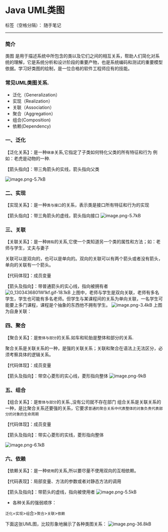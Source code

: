 # Java UML类图

标签（空格分隔）： 随手笔记

---

### 简介
> 
类图 是用于描述系统中所包含的类以及它们之间的相互关系，帮助人们简化对系统的理解，它是系统分析和设计阶段的重要产物，也是系统编码和测试的重要模型依据。学习好类图的绘制，是一位合格的软件工程师应有的技能。

### 常见UML类图关系.

> 
- 泛化（Generalization）
- 实现（Realization）
- 关联（Association）
- 聚合（Aggregation）
- 组合(Composition)
- 依赖(Dependency)

### 一、泛化

【泛化关系】：是一种`继承`关系,它指定了子类如何特化父类的所有特征和行为
例如：老虎是动物的一种.

【箭头指向】：带三角箭头的实线，箭头指向父类
 
![image.png-5.7kB][1]
### 二、实现
【实现关系】：是一种`类与接口`的关系，表示类是接口所有特征和行为的实现

【箭头指向】：带三角箭头的虚线，箭头指向接口
![image.png-5.7kB][2]
### 三、关联
【关联关系】：是一种`拥有`的关系,它使一个类知道另一个类的属性和方法；如：老师与学生，丈夫与妻子

关联可以是双向的，也可以是单向的。双向的关联可以有两个箭头或者没有箭头，单向的关联有一个箭头。

【代码体现】：成员变量

【箭头及指向】：带普通箭头的实心线，指向被拥有者
![0_1303436801W1kf.gif-18.1kB][3]
上图中，老师与学生是双向关联，老师有多名学生，学生也可能有多名老师。但学生与某课程间的关系为单向关联，一名学生可能要上多门课程，课程是个抽象的东西他不拥有学生。
![image.png-3.4kB][4]
上图为自身关联：

### 四、聚合
【聚合关系】：是`整体与部分`的关系.如车和轮胎是整体和部分的关系.

聚合关系是关联关系的一种，是强的关联关系；关联和聚合在语法上无法区分，必须考察具体的逻辑关系。

【代码体现】：成员变量

【箭头及指向】：带空心菱形的实心线，菱形指向整体
![image.png-9kB][5]

### 五、组合
【组合关系】：是`整体与部分`的关系.,没有公司就不存在部门      组合关系是关联关系的一种，是比聚合关系还要强的关系，它要求`普通的聚合关系中代表整体的对象负责代表部分的对象的生命周期`

【代码体现】：成员变量

【箭头及指向】：带实心菱形的实线，菱形指向整体

![image.png-6.1kB][6]



### 六、依赖
 
【依赖关系】：是一种`使用`的关系,所以要尽量不使用双向的互相依赖。

【代码表现】：局部变量、方法的参数或者对静态方法的调用

【箭头及指向】：带箭头的虚线，指向被使用者
![image.png-5.5kB][7]
 
- 各种关系的强弱顺序：

`泛化`=`实现`>`组`合>`聚合`>`关联`>`依赖`

 下面这张UML图，比较形象地展示了各种类图关系：
![image.png-36.8kB][8]


  [1]: http://static.zybuluo.com/zhanghuanliang/8hpdajkh4gx24lb4x2yvu6cr/image.png
  [2]: http://static.zybuluo.com/zhanghuanliang/jok4f51tbk4r3tbwmkf84z1u/image.png
  [3]: http://static.zybuluo.com/zhanghuanliang/3144u5rdzv17aidhh2aqfkzw/0_1303436801W1kf.gif
  [4]: http://static.zybuluo.com/zhanghuanliang/oo6uc0g6jrai1cr2a19sllys/image.png
  [5]: http://static.zybuluo.com/zhanghuanliang/oz810y1qep52s7afysprlbpq/image.png
  [6]: http://static.zybuluo.com/zhanghuanliang/jrtd8766nplrxbrmz2itt291/image.png
  [7]: http://static.zybuluo.com/zhanghuanliang/orgtg6qfl5f5q0kwmo66g39t/image.png
  [8]: http://static.zybuluo.com/zhanghuanliang/nclq5trj49fn0u9zbutcivnl/image.png